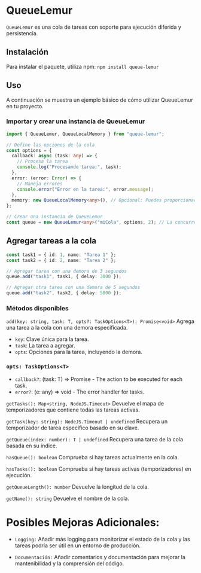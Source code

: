 # QueueLemur

`QueueLemur` es una cola de tareas con soporte para ejecución diferida y persistencia.

## Instalación

Para instalar el paquete, utiliza npm:
`npm install queue-lemur`

## Uso

A continuación se muestra un ejemplo básico de cómo utilizar QueueLemur en tu proyecto.

### Importar y crear una instancia de QueueLemur

```typescript
import { QueueLemur, QueueLocalMemory } from "queue-lemur";

// Define las opciones de la cola
const options = {
  callback: async (task: any) => {
    // Procesa la tarea
    console.log("Procesando tarea:", task);
  },
  error: (error: Error) => {
    // Maneja errores
    console.error("Error en la tarea:", error.message);
  },
  memory: new QueueLocalMemory<any>(), // Opcional: Puedes proporcionar tu propia implementación de memoria
};

// Crear una instancia de QueueLemur
const queue = new QueueLemur<any>("miCola", options, 2); // La concurrencia es de 2
```

## Agregar tareas a la cola

```typescript
const task1 = { id: 1, name: "Tarea 1" };
const task2 = { id: 2, name: "Tarea 2" };

// Agregar tarea con una demora de 3 segundos
queue.add("task1", task1, { delay: 3000 });

// Agregar otra tarea con una demora de 5 segundos
queue.add("task2", task2, { delay: 5000 });
```

### Métodos disponibles

`add(key: string, task: T, opts?: TaskOptions<T>): Promise<void>`
Agrega una tarea a la cola con una demora especificada.

- `key`: Clave única para la tarea.
- `task`: La tarea a agregar.
- `opts`: Opciones para la tarea, incluyendo la demora.

### `opts: TaskOptions<T>`

- `callback?`: (task: T) => Promise<void> - The action to be executed for each task.
- `error?`: (e: any) => void - The error handler for tasks.

`getTasks(): Map<string, NodeJS.Timeout>`
Devuelve el mapa de temporizadores que contiene todas las tareas activas.

`getTask(key: string): NodeJS.Timeout | undefined`
Recupera un temporizador de tarea específico basado en su clave.

`getQueue(index: number): T | undefined`
Recupera una tarea de la cola basada en su índice.

`hasQueue(): boolean`
Comprueba si hay tareas actualmente en la cola.

`hasTasks(): boolean`
Comprueba si hay tareas activas (temporizadores) en ejecución.

`getQueueLength(): number`
Devuelve la longitud de la cola.

`getName(): string`
Devuelve el nombre de la cola.

# Posibles Mejoras Adicionales:

- `Logging:` Añadir más logging para monitorizar el estado de la cola y las tareas podría ser útil en un entorno de producción.

- `Documentación:` Añadir comentarios y documentación para mejorar la mantenibilidad y la comprensión del código.
